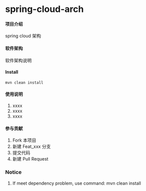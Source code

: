 # spring-cloud-arch

#### 项目介绍
spring cloud 架构

#### 软件架构
软件架构说明


#### Install

```mvn clean install```

#### 使用说明

1. xxxx
2. xxxx
3. xxxx

#### 参与贡献

1. Fork 本项目
2. 新建 Feat_xxx 分支
3. 提交代码
4. 新建 Pull Request


### Notice
1. If meet dependency problem, use command: mvn clean install
